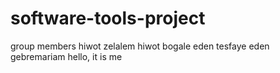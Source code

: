 # software-tools-project

group members
 hiwot zelalem
 hiwot bogale
 eden tesfaye
 eden gebremariam
 hello, it is me
